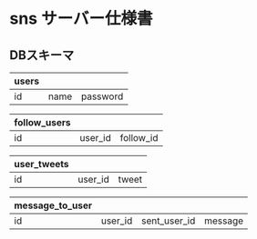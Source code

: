 # sns サーバー仕様書

## DBスキーマ
| users |      |          |
| :---- | :--- | :------- |
| id    | name | password |

| follow_users |         |           |
| :----------- | :------ | :-------- |
| id           | user_id | follow_id |

| user_tweets |         |       |
| :---------- | :------ | :---- |
| id          | user_id | tweet |

| message_to_user |         |              |         |
| :-------------- | :------ | :----------- | :------ |
| id              | user_id | sent_user_id | message |
